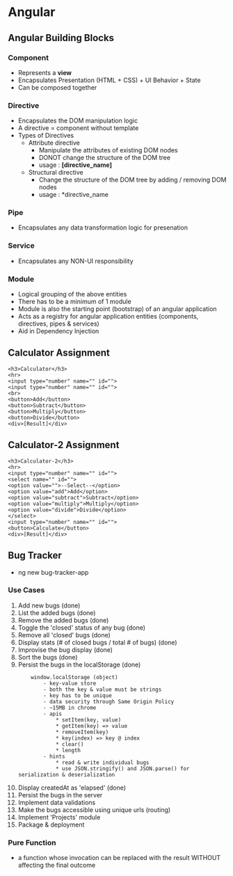# Angular #

## Angular Building Blocks ##

### Component ###
- Represents a **view**
- Encapsulates Presentation (HTML + CSS) + UI Behavior + State
- Can be composed together

### Directive ###
- Encapsulates the DOM manipulation logic
- A directive = component without template
- Types of Directives
    - Attribute directive
        - Manipulate the attributes of existing DOM nodes
        - DONOT change the structure of the DOM tree
        - usage : **[directive_name]**
    - Structural directive
        - Change the structure of the DOM tree by adding / removing DOM nodes
        - usage : *directive_name

### Pipe ###
- Encapsulates any data transformation logic for presenation

### Service ###
- Encapsulates any NON-UI responsibility

### Module ###
- Logical grouping of the above entities
- There has to be a minimum of 1 module
- Module is also the starting point (bootstrap) of an angular application
- Acts as a registry for angular application entities (components, directives, pipes & services)
- Aid in Dependency Injection

## Calculator Assignment ##
```
<h3>Calculator</h3>
<hr>
<input type="number" name="" id="">
<input type="number" name="" id="">
<br>
<button>Add</button>
<button>Subtract</button>
<button>Multiply</button>
<button>Divide</button>
<div>[Result]</div>
```

## Calculator-2 Assignment ##
```
<h3>Calculator-2</h3>
<hr>
<input type="number" name="" id="">
<select name="" id="">
<option value="">--Select--</option>
<option value="add">Add</option>
<option value="subtract">Subtract</option>
<option value="multiply">Multiply</option>
<option value="divide">Divide</option>
</select>
<input type="number" name="" id="">
<button>Calculate</button>
<div>[Result]</div>
```

## Bug Tracker ##
- ng new bug-tracker-app

### Use Cases ###
1. Add new bugs (done)
2. List the added bugs (done)
3. Remove the added bugs (done)
4. Toggle the 'closed' status of any bug (done)
5. Remove all 'closed' bugs (done)
6. Display stats (# of closed bugs / total # of bugs) (done)
7. Improvise the bug display (done)
8. Sort the bugs (done)
9. Persist the bugs in the localStorage (done)
    ```
        window.localStorage (object)
            - key-value store
            - both the key & value must be strings
            - key has to be unique
            - data security through Same Origin Policy
            - ~15MB in chrome
            - apis
                * setItem(key, value)
                * getItem(key) => value
                * removeItem(key)
                * key(index) => key @ index
                * clear()
                * length
            - hints
                * read & write individual bugs
                * use JSON.stringify() and JSON.parse() for serialization & deserialization
    ```
10. Display createdAt as 'elapsed' (done)
11. Persist the bugs in the server
12. Implement data validations
13. Make the bugs accessible using unique urls (routing)
14. Implement 'Projects' module
15. Package & deployment


### Pure Function ###
- a function whose invocation can be replaced with the result WITHOUT affecting the final outcome